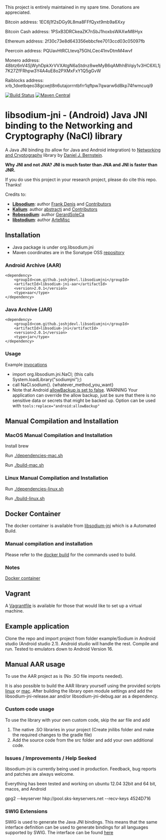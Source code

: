 This project is entirely maintained in my spare time. Donations are appreciated.

Bitcoin address: 1EC6j1f2sDGy9L8ma8FFfQyxt9mb9a6Xxy

Bitcoin Cash address: 1PSxB3DRCkeaZK7nSbJ1hoxbsWAXwM8Hyx

Ethereum address: 2f30c73e8d643356ebbcfee7013ccd03c05097fb

Peercoin address: PQUavHtRCLtevq75GhLCec41nvDtmM4wvf

Monero address: 48btz6nV4SjWyhDpkXrVVXAtgN6aStdnz8weMyB6qAMhhBVqiy1v3HC6XL1j7K27ZfFRhpw3Y4A4uE8o2PXMxFxY1Q5gGvW

Raiblocks address: xrb_1dxetbqeo38gcxejt8n6utajorrntbfrr1qftpw7qwarw6d8kp74fwmcuqi9

[![Build Status](https://travis-ci.org/joshjdevl/libsodium-jni.svg)](https://travis-ci.org/joshjdevl/libsodium-jni)
[![Maven Central](https://maven-badges.herokuapp.com/maven-central/com.github.joshjdevl.libsodiumjni/libsodium-jni/badge.svg)](https://oss.sonatype.org/#nexus-search;quick~libsodium)

# libsodium-jni - (Android) Java JNI binding to the Networking and Cryptography (NaCl) library 

A Java JNI binding (to allow for Java and Android integration) to [Networking and Cryptography](http://nacl.cr.yp.to/) library by [Daniel J. Bernstein](http://cr.yp.to/djb.html).

**Why JNI and not JNA? JNI is much faster than JNA and JNI is faster than JNR.**

If you do use this project in your research project, please do cite this repo. Thanks!

Credits to:
* [**Libsodium**](https://github.com/jedisct1/libsodium): author [Frank Denis](https://github.com/jedisct1) and [Contributors](https://github.com/jedisct1/libsodium/graphs/contributors)
* [**Kalium**](https://github.com/abstractj/kalium): author [abstractj](https://github.com/abstractj) and [Contributors](https://github.com/abstractj/kalium/graphs/contributors)
* [**Robosodium**](https://github.com/GerardSoleCa/Robosodium): author [GerardSoleCa](https://github.com/GerardSoleCa)
* [**libstodium**](https://github.com/ArteMisc/libstodium): author [ArteMisc](https://github.com/ArteMisc)


## Installation

* Java package is under org.libsodium.jni
* Maven coordinates are in the Sonatype OSS [repository](https://oss.sonatype.org/#nexus-search;quick~libsodium)

### Android Archive (AAR)
    <dependency>
        <groupId>com.github.joshjdevl.libsodiumjni</groupId>
        <artifactId>libsodium-jni-aar</artifactId>
        <version>2.0.1</version>
        <type>aar</type>
    </dependency>

### Java Archive (JAR)

    <dependency>
        <groupId>com.github.joshjdevl.libsodiumjni</groupId>
        <artifactId>libsodium-jni</artifactId>
        <version>2.0.1</version>
        <type>jar</type>
    </dependency>

### Usage

Example [invocations](src/test/java/org/libsodium/jni/publickey/AuthenticatedEncryptionTest.java)

* import org.libsodium.jni.NaCl; (this calls System.loadLibrary("sodiumjni");)
* call NaCl.sodium(). {whatever_method_you_want}
* Note that Android [allowBackup is set to false](src/main/AndroidManifest.xml). WARNING Your application can override the allow backup, just be sure that there is no sensitive data or secrets that might be backed up. Option can be used with  `tools:replace="android:allowBackup"`

## Manual Compilation and Installation

### MacOS Manual Compilation and Installation

Install brew

Run [./dependencies-mac.sh](dependencies-mac.sh)

Run [./build-mac.sh](build-mac.sh)

### Linux Manual Compilation and Installation

Run [./dependencies-linux.sh](dependencies-linux.sh)

Run [./build-linux.sh](build-linux.sh)

## Docker Container

The docker container is available from [libsodium-jni](https://hub.docker.com/r/joshjdevl/libsodium-jni/) which is a Automated Build.

### Manual compilation and installation

Please refer to the [docker build](https://github.com/joshjdevl/libsodium-jni/blob/master/Dockerfile) for the commands used to build.

### Notes

[Docker container](https://hub.docker.com/r/joshjdevl/libsodium-jni/)

## Vagrant

A [Vagrantfile](Vagrantfile) is available for those that would like to set up a virtual machine.


## Example application
Clone the repo and import project from folder example/Sodium in Android studio (Android studio 2.1). Android studio will handle the rest.
Compile and run. Tested to emulators down to Android Version 16.

## Manual AAR usage
To use the AAR project as is (No .SO file imports needed).

It is also possible to build the AAR library yourself using the provided scripts [linux](build-linux.sh) or [mac](build-mac.sh). After building the library open module settings and add the libsodium-jni-release.aar and/or libsodium-jni-debug.aar as a dependency.

### Custom code usage
To use the library with your own custom code, skip the aar file and add

1. The native .SO libraries in your project (Create jnilibs folder and make the required changes to the gradle file)
2. Add the source code from the src folder and add your own additional code.


### Issues / Improvements / Help Seeked

libsodium-jni is currently being used in production. Feedback, bug reports and patches are always welcome.

Everything has been tested and working on ubuntu 12.04 32bit and 64 bit, macos, and Android

gpg2 --keyserver hkp://pool.sks-keyservers.net --recv-keys 4524D716

### SWIG Extensions

SWIG is used to generate the Java JNI bindings. This means that the same interface definition can be used to generate bindings for all languages supported by SWIG. The interface can be found [here](jni/sodium.i)
